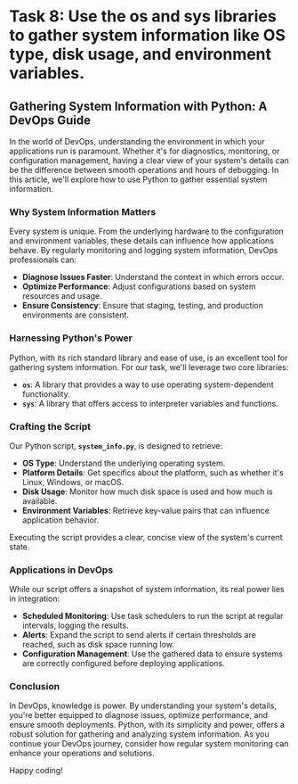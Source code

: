 # Task 8: Use the os and sys libraries to gather system information like OS type, disk usage, and environment variables.

## **Gathering System Information with Python: A DevOps Guide**

In the world of DevOps, understanding the environment in which your applications run is paramount. Whether it's for diagnostics, monitoring, or configuration management, having a clear view of your system's details can be the difference between smooth operations and hours of debugging. In this article, we'll explore how to use Python to gather essential system information.

### **Why System Information Matters**

Every system is unique. From the underlying hardware to the configuration and environment variables, these details can influence how applications behave. By regularly monitoring and logging system information, DevOps professionals can:

- **Diagnose Issues Faster**: Understand the context in which errors occur.
- **Optimize Performance**: Adjust configurations based on system resources and usage.
- **Ensure Consistency**: Ensure that staging, testing, and production environments are consistent.

### **Harnessing Python's Power**

Python, with its rich standard library and ease of use, is an excellent tool for gathering system information. For our task, we'll leverage two core libraries:

- **`os`**: A library that provides a way to use operating system-dependent functionality.
- **`sys`**: A library that offers access to interpreter variables and functions.

### **Crafting the Script**

Our Python script, **`system_info.py`**, is designed to retrieve:

- **OS Type**: Understand the underlying operating system.
- **Platform Details**: Get specifics about the platform, such as whether it's Linux, Windows, or macOS.
- **Disk Usage**: Monitor how much disk space is used and how much is available.
- **Environment Variables**: Retrieve key-value pairs that can influence application behavior.

Executing the script provides a clear, concise view of the system's current state.

### **Applications in DevOps**

While our script offers a snapshot of system information, its real power lies in integration:

- **Scheduled Monitoring**: Use task schedulers to run the script at regular intervals, logging the results.
- **Alerts**: Expand the script to send alerts if certain thresholds are reached, such as disk space running low.
- **Configuration Management**: Use the gathered data to ensure systems are correctly configured before deploying applications.

### **Conclusion**

In DevOps, knowledge is power. By understanding your system's details, you're better equipped to diagnose issues, optimize performance, and ensure smooth deployments. Python, with its simplicity and power, offers a robust solution for gathering and analyzing system information. As you continue your DevOps journey, consider how regular system monitoring can enhance your operations and solutions.

Happy coding!